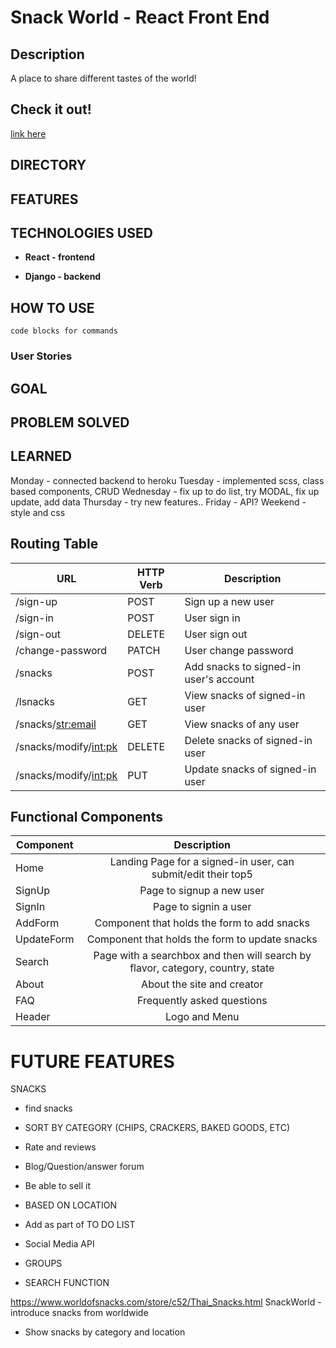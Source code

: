 # Snack World - React Front End 
## Description
A place to share different tastes of the world! 
## Check it out! 
[link here](https://example.com)

## DIRECTORY

## FEATURES
## TECHNOLOGIES USED
- **React - frontend** 

- **Django - backend** 



## HOW TO USE 
```
code blocks for commands
```
### User Stories
## GOAL
## PROBLEM SOLVED 
## LEARNED
Monday - connected backend to heroku
Tuesday - implemented scss, class based components, CRUD
Wednesday - fix up to do list, try MODAL, fix up update, add data
Thursday - try new features..
Friday - API? 
Weekend - style and css 
## Routing Table

| **URL**     | **HTTP Verb** | **Description** |
| ----------- | ------------- | ---------------- |
| /sign-up | POST | Sign up a new user |
| /sign-in | POST | User sign in |
| /sign-out | DELETE | User sign out |
| /change-password | PATCH | User change password |
| /snacks | POST | Add snacks to signed-in user's account |
| /lsnacks | GET | View snacks of signed-in user |
| /snacks/<str:email> | GET | View snacks of any user |
| /snacks/modify/<int:pk> | DELETE | Delete snacks of signed-in user |
| /snacks/modify/<int:pk> | PUT | Update snacks of signed-in user |

## Functional Components 

| Component                      |                   Description                    |
| ------------------------------ | :----------------------------------------------: |
| Home | Landing Page for a signed-in user, can submit/edit their top5 |
| SignUp | Page to signup a new user |
| SignIn |  Page to signin a user  |
| AddForm |  Component that holds the form to add snacks |
| UpdateForm |  Component that holds the form to update snacks |
| Search | Page with a searchbox and then will search by flavor, category, country, state |
| About | About the site and creator |
| FAQ | Frequently asked questions |
| Header | Logo and Menu |

# FUTURE FEATURES



SNACKS 
- find snacks 
- SORT BY CATEGORY (CHIPS, CRACKERS, BAKED GOODS, ETC)
- Rate and reviews
- Blog/Question/answer forum
- Be able to sell it
- BASED ON LOCATION
- Add as part of TO DO LIST
- Social Media API 

- GROUPS
- SEARCH FUNCTION

https://www.worldofsnacks.com/store/c52/Thai_Snacks.html
SnackWorld - introduce snacks from worldwide 
- Show snacks by category and location 

